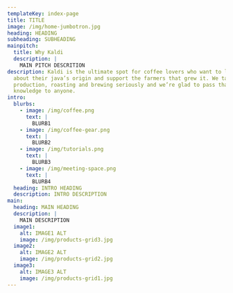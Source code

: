 ```yaml
---
templateKey: index-page
title: TITLE
image: /img/home-jumbotron.jpg
heading: HEADING
subheading: SUBHEADING
mainpitch:
  title: Why Kaldi
  description: |
    MAIN PITCH DESCRITION
description: Kaldi is the ultimate spot for coffee lovers who want to learn
  about their java’s origin and support the farmers that grew it. We take coffee
  production, roasting and brewing seriously and we’re glad to pass that
  knowledge to anyone.
intro:
  blurbs:
    - image: /img/coffee.png
      text: |
        BLURB1
    - image: /img/coffee-gear.png
      text: |
        BLURB2
    - image: /img/tutorials.png
      text: |
        BLURB3
    - image: /img/meeting-space.png
      text: |
        BLURB4
  heading: INTRO HEADING
  description: INTRO DESCRIPTION
main:
  heading: MAIN HEADING
  description: |
    MAIN DESCRIPTION
  image1:
    alt: IMAGE1 ALT
    image: /img/products-grid3.jpg
  image2:
    alt: IMAGE2 ALT
    image: /img/products-grid2.jpg
  image3:
    alt: IMAGE3 ALT
    image: /img/products-grid1.jpg
---
```

